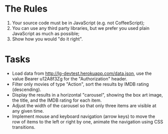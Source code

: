 # The Rules
1. Your source code must be in JavaScript (e.g. not CoffeeScript);
2. You can use any third party libraries, but we prefer you used plain JavaScript as much as possible;
3. Show how you would "do it right".

# Tasks
* Load data from http://lg-devtest.herokuapp.com/data.json, use the value Bearer u12A8f3Zg for the "Authorization" header.
* Filter only movies of type "Action", sort the results by IMDB rating (descending).
* Display the results in a horizontal "carousel", showing the box art image, the title, and the IMDB rating for each item.
* Adjust the width of the carousel so that only three items are visible at any given time.
* Implement mouse and keyboard navigation (arrow keys) to move the row of items to the left or right by one, animate the navigation using CSS transitions.
